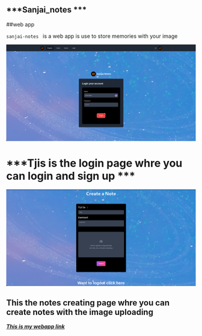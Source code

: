 ## ***Sanjai_notes ***

##web app

`sanjai-notes ` is a web app is use to store memories  with your image 

<img src='https://raw.githubusercontent.com/Sanjai-Shaarugesh/Sanjai-Note/main/img/Screenshot%20from%202024-07-25%2023-37-53.png' alt='login img' width=1000/>

# ***Tjis is the login page whre you can login and sign up ***

<img src='https://raw.githubusercontent.com/Sanjai-Shaarugesh/Sanjai-Note/main/img/Screenshot%20from%202024-07-25%2023-39-51.png' alt='create img' width=1000/>

## **This the notes creating page whre you can create notes with the image uploading**

[***This is my webapp link***](https://sanjai-notes.pages.dev)
